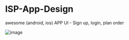 # ISP-App-Design
awesome (android, ios) APP UI    - Sign up, login, plan order


![image](https://user-images.githubusercontent.com/55190831/86444788-3a60d000-bd09-11ea-8a8b-0ede868ac63b.png)
